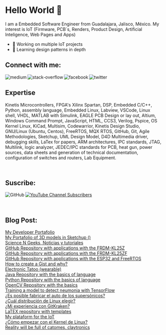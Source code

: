# Hello World 👋
I am a Embedded Software Engineer from Guadalajara, Jalisco, México. My interest is IoT (Firmware, PCB´s, Renders, Product Design, Artificial Inteligence, Web Pages and Apps)
- 🔭 Working on multiple IoT projects
- 🌱 Learning design patterns in depth

## Connect with me: 

[<img align="left" alt="medium" src="https://img.shields.io/badge/medium-%2312100E.svg?&style=for-the-badge&logo=medium&logoColor=white" />](https://medium.com/@horacio.gonzalez.rivas)

[<img align="left" alt="stack-overflow" src="https://img.shields.io/badge/stack%20overflow-FE7A16?logo=stack-overflow&logoColor=white&style=for-the-badge" />](https://es.stackoverflow.com/users/236368/horacio-gonz%c3%a1lez-rivas)

[<img align="left" alt="facebook" src="https://img.shields.io/badge/facebook-%231877F2.svg?&style=for-the-badge&logo=facebook&logoColor=white" />](https://www.facebook.com/yeors/)

[<img align="left" alt="twitter" src="https://img.shields.io/badge/twitter-%231DA1F2.svg?&style=for-the-badge&logo=twitter&logoColor=white" />](https://twitter.com/JorgeHoracioG10)

<br>

## Expertise
Kinetis Microcontrollers, FPGA's Xilinx Spartan, DSP, Embedded C/C++, Python, assembly language, Embedded Linux, Labview, VSCode, Linux shell, VHDL, MATLAB with Simulink, EAGLE PCB Design or lay out, Altium, Windows Command Prompt, JavaScript, HTML, CCS3, Verilog, Pspice, OS Kernel Linux, KiCad, Multisim, Codewarrior, Kinetis Design Studio, GNU/Linux (Ubuntu, Centos), FreeRTOS, MQX RTOS, GitHub, Git, Agile Methodologies, Sketchup, UML Design Model, D4D Multimedia driver, debugging skills, LaTex for papers, ARM architectures, IPC standards, JTAG, Multilink, logic analyzer, JEDEC/IPC standards for PCB, heat gun, power sources, data sheets and generation of technical documentation, configuration of switches and routers, Lab Equipment. 

<br>

## Suscribe:

[<img align="left" alt="GitHub" src="https://img.shields.io/github/followers/yeors?style=social" />](https://github.com/yeors)

[<img alt="YouTube Channel Subscribers" src="https://img.shields.io/youtube/channel/subscribers/UCwRBvWQq92awxH1XxM6BXEg?style=social"/>](https://www.youtube.com/channel/UCwRBvWQq92awxH1XxM6BXEg)

<br>

## Blog Post:

<!-- BLOG-POST-LIST:START -->
 
<!-- BLOG-POST-LIST:END -->

<A HREF="https://www.jorgehglez.com/"> My Developer Portafolio </A> <br>
<A HREF="https://3dwarehouse.sketchup.com/user/8849134d-d86b-417a-a8a9-a8b1b9b911d2/Jorge-Horacio-G"> My Portafolio of 3D models in Sketchup () </A> <br>
<A HREF="https://www.sciencengeeks.com"> Science N Geeks, Noticias y tutoriales </A> <br>
<A HREF="https://www.jorgehglez.com/projects/electronics/github-repository-with-applications-for-the-kl25z-development-board"> GitHub Repository with applications with the FRDM-KL25Z </A> <br>
<A HREF="otra_pagina.html"> GitHub Repository with applications with the FRDM-KL25ZF </A> <br>
<A HREF="otra_pagina.html"> GitHub Repository with applications with the ESP32 and FreeRTOS </A> <br>
<A HREF="otra_pagina.html"> How to create a Gist and why? </A> <br>
<A HREF="otra_pagina.html"> Electronic Tatoo (wearable) </A> <br>
<A HREF="otra_pagina.html"> Java Repository with the basics of language </A> <br>
<A HREF="otra_pagina.html"> Python Repository with the basics of language </A> <br>
<A HREF="otra_pagina.html"> OpenCV Repository with the basics </A> <br>
<A HREF="otra_pagina.html"> Training a model to detect neumonia with TensorFlow </A> <br>
<A HREF="otra_pagina.html"> ¿Es posible fabricar el auto de los supersónicos? </A> <br>
<A HREF="otra_pagina.html"> ¿Cuál distribución de Linux elegir? </A> <br>
<A HREF="otra_pagina.html"> ¿Mi experiencia con GitKraken? </A> <br>
<A HREF="otra_pagina.html"> LaTEX repository with templates </A> <br>
<A HREF="otra_pagina.html"> My plataform for the IoT </A> <br>
<A HREF="otra_pagina.html"> ¿Cómo empezar con el Kernel de Linux? </A> <br>
<A HREF="otra_pagina.html"> Reality will be full of catomes, claytronics </A> <br>

